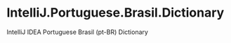 IntelliJ.Portuguese.Brasil.Dictionary
=====================================

IntelliJ IDEA Portuguese Brasil (pt-BR) Dictionary

